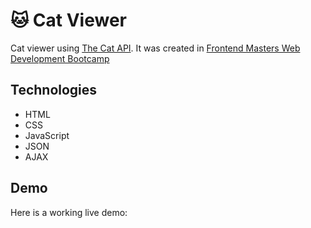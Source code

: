 # 🐱 Cat Viewer 

Cat viewer using <a href="https://thecatapi.com/">The Cat API</a>. It was created in <a href="https://frontendmasters.com/bootcamp/">Frontend Masters Web Development Bootcamp</a>

## Technologies
- HTML
- CSS
- JavaScript
- JSON
- AJAX

## Demo
Here is a working live demo: 
